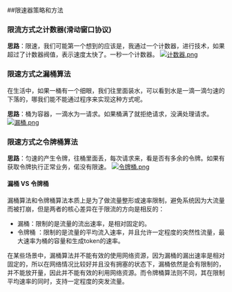 ##限速器策略和方法

### 限流方式之计数器(滑动窗口协议)

**思路**：限速，我们可能第一个想到的应该是，我通过一个计数器，进行技术，如果超过了计数器阀值，表示速度太快了。一秒一个计数器。 [![计数器.png](https://github.com/hirudy/java_lib/raw/master/doc/limiter/counter.png)](https://github.com/hirudy/java_lib/blob/master/doc/limiter/counter.png)

### 限速方式之漏桶算法

在生活中，如果一桶有一个细眼，我们往里面装水，可以看到水是一滴一滴匀速的下落的，哪我们能不能通过程序来实现这种方式呢。

**思路**：桶为容器，一滴水为一请求。如果桶满了就拒绝请求，没满处理请求。 [![漏桶.png](https://github.com/hirudy/java_lib/raw/master/doc/limiter/leaky_bucket.png)](https://github.com/hirudy/java_lib/blob/master/doc/limiter/leaky_bucket.png)

### 限速方式之令牌桶算法

**思路**：匀速的产生令牌，往桶里面丢，每次请求来，看是否有多余的令牌。如果有获取令牌执行正常业务，偌没有限速。 [![令牌桶.png](https://github.com/hirudy/java_lib/raw/master/doc/limiter/token_bucket.png)](https://github.com/hirudy/java_lib/blob/master/doc/limiter/token_bucket.png)

#### 漏桶 VS 令牌桶

漏桶算法和令牌桶算法本质上是为了做流量整形或速率限制，避免系统因为大流量而被打崩，但是两者的核心差异在于限流的方向是相反的：

- 漏桶：限制的是流量的流出速率，是相对固定的。
- 令牌桶 ：限制的是流量的平均流入速率，并且允许一定程度的突然性流量，最大速率为桶的容量和生成token的速率。

在某些场景中，漏桶算法并不能有效的使用网络资源，因为漏桶的漏出速率是相对固定的，所以在网络情况比较好并且没有拥塞的状态下，漏桶依然是会有限制的，并不能放开量，因此并不能有效的利用网络资源。而令牌桶算法则不同，其在限制平均速率的同时，支持一定程度的突发流量。
